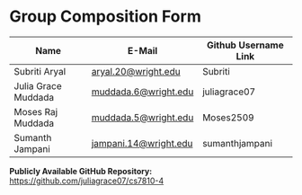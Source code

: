 # Group Composition Form

| Name                  | E-Mail                | Github Username Link |
| --------------------- | --------------------  | -------------------  |
| Subriti Aryal         | aryal.20@wright.edu   | Subriti              |
| Julia Grace Muddada   | muddada.6@wright.edu  | juliagrace07         |
| Moses Raj Muddada     | muddada.5@wright.edu  | Moses2509            |
| Sumanth Jampani       | jampani.14@wright.edu | sumanthjampani       |

**Publicly Available GitHub Repository:** https://github.com/juliagrace07/cs7810-4